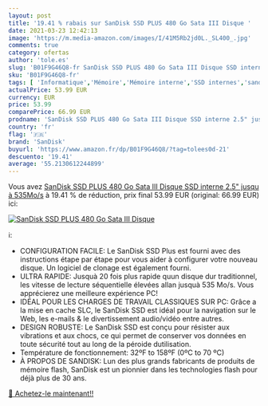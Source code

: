 ```yaml
---
layout: post
title: '19.41 % rabais sur SanDisk SSD PLUS 480 Go Sata III Disque '
date: 2021-03-23 12:42:13
image: 'https://m.media-amazon.com/images/I/41M5Rb2jd0L._SL400_.jpg'
comments: true
category: ofertas
author: 'tole.es'
slug: 'B01F9G46Q8-fr SanDisk SSD PLUS 480 Go Sata III Disque SSD interne 2.5"...'
sku: 'B01F9G46Q8-fr'
tags: [ 'Informatique','Mémoire','Mémoire interne','SSD internes','sandisk', ]
actualPrice: 53.99 EUR
currency: EUR
price: 53.99
comparePrice: 66.99 EUR
prodname: 'SanDisk SSD PLUS 480 Go Sata III Disque SSD interne 2.5" jusqu à 535Mo/s'
country: 'fr'
flag: '🇫🇷'
brand: 'SanDisk'
buyurl: 'https://www.amazon.fr/dp/B01F9G46Q8/?tag=tolees0d-21'
descuento: '19.41'
average: '55.2130612244899'
---
```


Vous avez [SanDisk SSD PLUS 480 Go Sata III Disque SSD interne 2.5" jusqu à 535Mo/s](https://www.amazon.fr/dp/B01F9G46Q8/?tag=tolees0d-21)  à  19.41 % de réduction, prix final  53.99 EUR (original: 66.99 EUR) ici:

[![SanDisk SSD PLUS 480 Go Sata III Disque ](https://m.media-amazon.com/images/I/41M5Rb2jd0L._SL400_.jpg)](https://www.amazon.fr/dp/B01F9G46Q8/?tag=tolees0d-21)

ℹ️:

- CONFIGURATION FACILE: Le SanDisk SSD Plus est fourni avec des instructions étape par étape pour vous aider à configurer votre nouveau disque. Un logiciel de clonage est également fourni.
- ULTRA RAPIDE: Jusquà 20 fois plus rapide quun disque dur traditionnel, les vitesse de lecture séquentielle élevées allan jusquà 535 Mo/s. Vous apprécierez une meilleure expérience PC!
- IDÉAL POUR LES CHARGES DE TRAVAIL CLASSIQUES SUR PC: Grâce a la mise en cache SLC, le SanDisk SSD est idéal pour la navigation sur le Web, les e-mails & le divertissement audio/vidéo entre autres.
- DESIGN ROBUSTE: Le SanDisk SSD est conçu pour résister aux vibrations et aux chocs, ce qui permet de conserver vos données en toute sécurité tout au long de la péroide dutilisation.
- Température de fonctionnement: 32ºF to 158ºF (0ºC to 70 ºC)
- À PROPOS DE SANDISK: Lun des plus grands fabricants de produits de mémoire flash, SanDisk est un pionnier dans les technologies flash pour déjà plus de 30 ans.

[🛒 Achetez-le maintenant!!](https://www.amazon.fr/dp/B01F9G46Q8/?tag=tolees0d-21)
